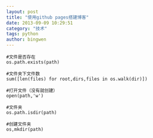 ```yaml
---
layout: post
title: "使用github pages搭建博客"
date: 2013-09-09 10:29:51
category: "技术"
tags: python
author: bingwen
---
```


	#文件是否存在
	os.path.exists(path)
	
	#文件夹下文件数
	sum([len(files) for root,dirs,files in os.walk(dir)])
	
	#打开文件（没有就创建）
	open(path,'w')
	
	#文件夹
	os.path.isdir(path)
	
	#创建文件夹
	os,mkdir(path)

<!--break-->
